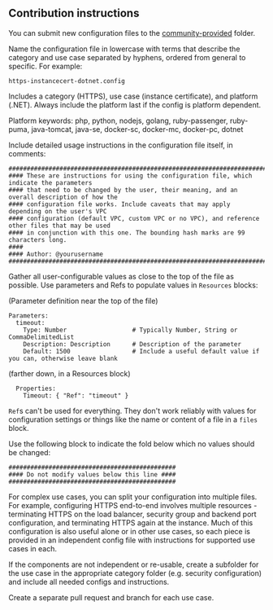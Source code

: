 ## Contribution instructions
You can submit new configuration files to the [community-provided](https://github.com/awslabs/elastic-beanstalk-samples/tree/master/configuration-files/community-provided) folder.

Name the configuration file in lowercase with terms that describe the category and use case separated by hyphens, ordered from general to specific. For example:
 
  `https-instancecert-dotnet.config`

Includes a category (HTTPS), use case (instance certificate), and platform (.NET). Always include the platform last if the config is platform dependent.

Platform keywords: php, python, nodejs, golang, ruby-passenger, ruby-puma, java-tomcat, java-se, docker-sc, docker-mc, docker-pc, dotnet

Include detailed usage instructions in the configuration file itself, in comments:
```
###################################################################################################
#### These are instructions for using the configuration file, which indicate the parameters
#### that need to be changed by the user, their meaning, and an overall description of how the
#### configuration file works. Include caveats that may apply depending on the user's VPC
#### configuration (default VPC, custom VPC or no VPC), and reference other files that may be used
#### in conjunction with this one. The bounding hash marks are 99 characters long.
####
#### Author: @yourusername
###################################################################################################
```
Gather all user-configurable values as close to the top of the file as possible. Use parameters and
Refs to populate values in `Resources` blocks:

(Parameter definition near the top of the file)
```
Parameters:
  timeout: 
    Type: Number                  # Typically Number, String or CommaDelimitedList
    Description: Description      # Description of the parameter
    Default: 1500                 # Include a useful default value if you can, otherwise leave blank
```
(farther down, in a Resources block)
```
  Properties:
    Timeout: { "Ref": "timeout" }
```
`Ref`s can't be used for everything. They don't work reliably with values for configuration
settings or things like the name or content of a file in a `files` block.

Use the following block to indicate the fold below which no values should be changed:
```
##############################################
#### Do not modify values below this line ####
##############################################
```

For complex use cases, you can split your configuration into multiple files. For example, configuring HTTPS end-to-end involves multiple resources - terminating HTTPS on the load balancer, security group and backend port configuration, and terminating HTTPS again at the instance. Much of this configuration is also useful alone or in other use cases, so each piece is provided in an independent config file with instructions for supported use cases in each.

If the components are not independent or re-usable, create a subfolder for the use case in the appropriate category folder (e.g. security configuration) and include all needed configs and instructions.

Create a separate pull request and branch for each use case.
